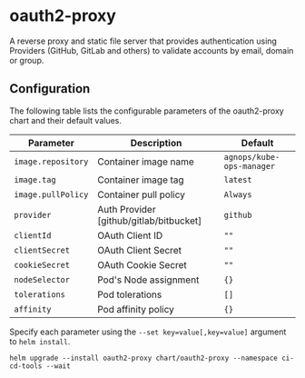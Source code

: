oauth2-proxy
=================

A reverse proxy and static file server that provides authentication using Providers (GitHub, GitLab and others)
to validate accounts by email, domain or group.

## Configuration

The following table lists the configurable parameters of the oauth2-proxy chart and their default values.

|              Parameter               |                             Description                             |                       Default                       |
| ------------------------------------ | ------------------------------------------------------------------- | --------------------------------------------------- |
| `image.repository`                   | Container image name                                                | `agnops/kube-ops-manager`                      |
| `image.tag`                          | Container image tag                                                 | `latest`                                            |
| `image.pullPolicy`                   | Container pull policy                                               | `Always`                                            |
| `provider`                           | Auth Provider [github/gitlab/bitbucket]                             | `github`                                            |
| `clientId`                           | OAuth Client ID                                                     | `""`                                                |
| `clientSecret`                       | OAuth Client Secret                                                 | `""`                                                |
| `cookieSecret`                       | OAuth Cookie Secret                                                 | `""`                                                |
| `nodeSelector`                       | Pod's Node assignment                                               | `{}`                                                |
| `tolerations`                        | Pod tolerations                                                     | `[]`                                                |
| `affinity`                           | Pod affinity policy                                                 | `{}`                                                |

Specify each parameter using the `--set key=value[,key=value]` argument to `helm install`.

```
helm upgrade --install oauth2-proxy chart/oauth2-proxy --namespace ci-cd-tools --wait
```